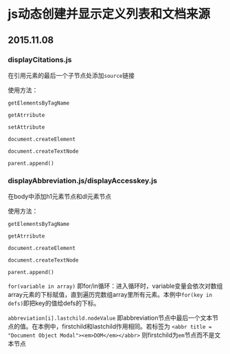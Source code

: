 # js动态创建并显示定义列表和文档来源
## 2015.11.08
### displayCitations.js

在引用元素的最后一个子节点处添加`source`链接

使用方法：

`getElementsByTagName`

`getAtrribute`

`setAttribute`

`document.createElement`

`document.createTextNode`

`parent.append()`


### displayAbbreviation.js/displayAccesskey.js

在body中添加h1元素节点和dl元素节点

使用方法：

`getElementsByTagName`

`getAtrribute`

`document.createElement`

`document.createTextNode`

`parent.append()`

`for(variable in array)`
即for/in循环：进入循环时，variable变量会依次对数组array元素的下标赋值，直到遍历完数组array里所有元素。本例中`for(key in defs)`即把key的值给defs的下标。

`abbreviation[i].lastchild.nodeValue`
即abbreviation节点中最后一个文本节点的值。在本例中，firstchild和lastchild作用相同。若<abbr>标签为
`<abbr title = "Document Object Modal"><em>DOM</em></abbr>`
则firstchild为`em`节点而不是文本节点
